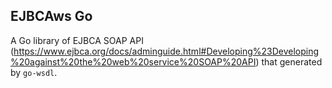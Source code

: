 ## EJBCAws Go 

A Go library of EJBCA SOAP API (https://www.ejbca.org/docs/adminguide.html#Developing%23Developing%20against%20the%20web%20service%20SOAP%20API) that generated by `go-wsdl`.

